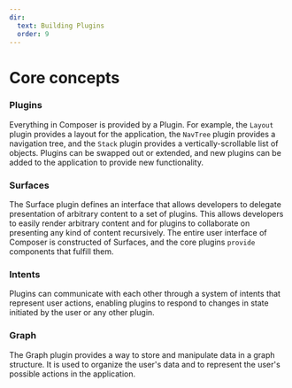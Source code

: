 ```yaml
---
dir:
  text: Building Plugins
  order: 9
---
```

# Core concepts

### Plugins

Everything in Composer is provided by a Plugin. For example, the `Layout` plugin provides a layout for the application, the `NavTree` plugin provides a navigation tree, and the `Stack` plugin provides a vertically-scrollable list of objects. Plugins can be swapped out or extended, and new plugins can be added to the application to provide new functionality.

### Surfaces

The Surface plugin defines an interface that allows developers to delegate presentation of arbitrary content to a set of plugins. This allows developers to easily render arbitrary content and for plugins to collaborate on presenting any kind of content recursively. The entire user interface of Composer is constructed of Surfaces, and the core plugins `provide` components that fulfill them.

### Intents

Plugins can communicate with each other through a system of intents that represent user actions, enabling plugins to respond to changes in state initiated by the user or any other plugin.

### Graph

The Graph plugin provides a way to store and manipulate data in a graph structure. It is used to organize the user's data and to represent the user's possible actions in the application.
